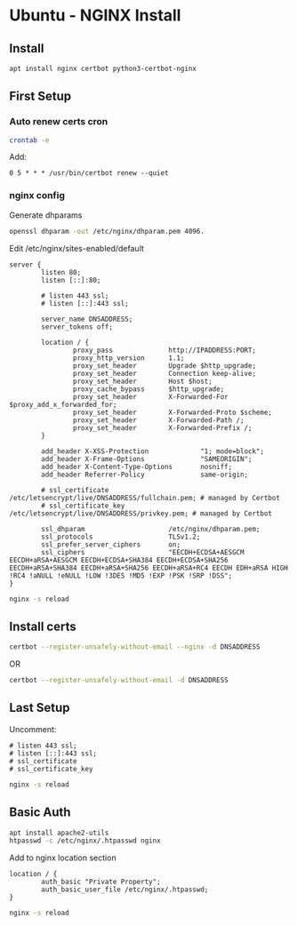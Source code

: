 # Ubuntu - NGINX Install

## Install

```bash
apt install nginx certbot python3-certbot-nginx
```

## First Setup

### Auto renew certs cron

```bash
crontab -e
```

Add:

```
0 5 * * * /usr/bin/certbot renew --quiet
```

### nginx config

Generate dhparams

```bash
openssl dhparam -out /etc/nginx/dhparam.pem 4096.
```

Edit /etc/nginx/sites-enabled/default

```
server {
        listen 80;
        listen [::]:80;

        # listen 443 ssl;
        # listen [::]:443 ssl;

        server_name DNSADDRESS;
        server_tokens off;

        location / {
                proxy_pass              http://IPADDRESS:PORT;
                proxy_http_version      1.1;
                proxy_set_header        Upgrade $http_upgrade;
                proxy_set_header        Connection keep-alive;
                proxy_set_header        Host $host;
                proxy_cache_bypass      $http_upgrade;
                proxy_set_header        X-Forwarded-For $proxy_add_x_forwarded_for;
                proxy_set_header        X-Forwarded-Proto $scheme;
                proxy_set_header        X-Forwarded-Path /;
                proxy_set_header        X-Forwarded-Prefix /;
        }

        add_header X-XSS-Protection             "1; mode=block";
        add_header X-Frame-Options              "SAMEORIGIN";
        add_header X-Content-Type-Options       nosniff;
        add_header Referrer-Policy              same-origin;

        # ssl_certificate         /etc/letsencrypt/live/DNSADDRESS/fullchain.pem; # managed by Certbot
        # ssl_certificate_key     /etc/letsencrypt/live/DNSADDRESS/privkey.pem; # managed by Certbot

        ssl_dhparam                     /etc/nginx/dhparam.pem;
        ssl_protocols                   TLSv1.2;
        ssl_prefer_server_ciphers       on;
        ssl_ciphers                     "EECDH+ECDSA+AESGCM EECDH+aRSA+AESGCM EECDH+ECDSA+SHA384 EECDH+ECDSA+SHA256 EECDH+aRSA+SHA384 EECDH+aRSA+SHA256 EECDH+aRSA+RC4 EECDH EDH+aRSA HIGH !RC4 !aNULL !eNULL !LOW !3DES !MD5 !EXP !PSK !SRP !DSS";
}
```

```bash
nginx -s reload
```

## Install certs 

```bash
certbot --register-unsafely-without-email --nginx -d DNSADDRESS
```

OR

```bash
certbot --register-unsafely-without-email -d DNSADDRESS
```

## Last Setup

Uncomment:

```
# listen 443 ssl;
# listen [::]:443 ssl;
# ssl_certificate
# ssl_certificate_key
```

```bash
nginx -s reload
```


## Basic Auth

```bash
apt install apache2-utils
htpasswd -c /etc/nginx/.htpasswd nginx
```

Add to nginx location section

```
location / {
        auth_basic "Private Property";
        auth_basic_user_file /etc/nginx/.htpasswd;
}
```

```bash
nginx -s reload
```

